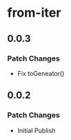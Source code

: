 # from-iter

## 0.0.3

### Patch Changes

- Fix toGeneator()

## 0.0.2

### Patch Changes

- Initial Publish
